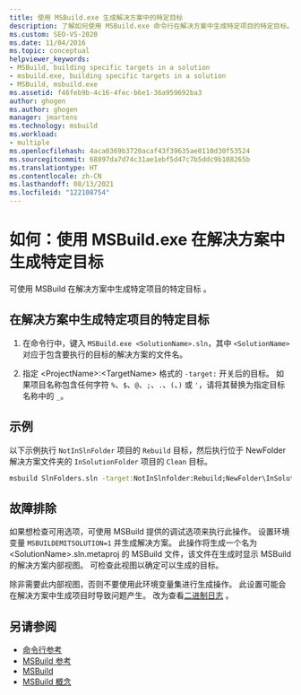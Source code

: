 ```yaml
---
title: 使用 MSBuild.exe 生成解决方案中的特定目标
description: 了解如何使用 MSBuild.exe 命令行在解决方案中生成特定项目的特定目标。
ms.custom: SEO-VS-2020
ms.date: 11/04/2016
ms.topic: conceptual
helpviewer_keywords:
- MSBuild, building specific targets in a solution
- msbuild.exe, building specific targets in a solution
- MSBuild, msbuild.exe
ms.assetid: f46feb9b-4c16-4fec-b6e1-36a959692ba3
author: ghogen
ms.author: ghogen
manager: jmartens
ms.technology: msbuild
ms.workload:
- multiple
ms.openlocfilehash: 4aca0369b3720acaf43f39635ae0110d30f53524
ms.sourcegitcommit: 68897da7d74c31ae1ebf5d47c7b5ddc9b108265b
ms.translationtype: HT
ms.contentlocale: zh-CN
ms.lasthandoff: 08/13/2021
ms.locfileid: "122108754"
---
```

# <a name="how-to-build-specific-targets-in-solutions-by-using-msbuildexe"></a>如何：使用 MSBuild.exe 在解决方案中生成特定目标

可使用 MSBuild 在解决方案中生成特定项目的特定目标  。

## <a name="to-build-a-specific-target-of-a-specific-project-in-a-solution"></a>在解决方案中生成特定项目的特定目标

1. 在命令行中，键入 `MSBuild.exe <SolutionName>.sln`，其中 `<SolutionName>` 对应于包含要执行的目标的解决方案的文件名。

2. 指定 \<ProjectName>:\<TargetName> 格式的 `-target:` 开关后的目标。 如果项目名称包含任何字符 `%`、`$`、`@`、`;`、`.`、`(`、`)` 或 `'`，请将其替换为指定目标名称中的 `_`。

## <a name="example"></a>示例

 以下示例执行 `NotInSlnFolder` 项目的 `Rebuild` 目标，然后执行位于 NewFolder 解决方案文件夹的 `InSolutionFolder` 项目的 `Clean` 目标。

```cmd
msbuild SlnFolders.sln -target:NotInSlnfolder:Rebuild;NewFolder\InSolutionFolder:Clean
```

## <a name="troubleshooting"></a>故障排除

如果想检查可用选项，可使用 MSBuild 提供的调试选项来执行此操作。 设置环境变量 `MSBUILDEMITSOLUTION=1` 并生成解决方案。 此操作将生成一个名为 \<SolutionName>.sln.metaproj 的 MSBuild 文件，该文件在生成时显示 MSBuild 的解决方案内部视图。 可检查此视图以确定可以生成的目标。

除非需要此内部视图，否则不要使用此环境变量集进行生成操作。 此设置可能会在解决方案中生成项目时导致问题产生。 改为查看[二进制日志](obtaining-build-logs-with-msbuild.md#save-a-binary-log) 。

## <a name="see-also"></a>另请参阅

- [命令行参考](../msbuild/msbuild-command-line-reference.md)
- [MSBuild 参考](../msbuild/msbuild-reference.md)
- [MSBuild](../msbuild/msbuild.md)
- [MSBuild 概念](../msbuild/msbuild-concepts.md)
